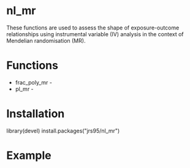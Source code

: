 # nl_mr
These functions are used to assess the shape of exposure-outcome relationships using instrumental variable (IV) analysis in the context of Mendelian randomisation (MR). 

# Functions
* frac_poly_mr -
* pl_mr -

# Installation
library(devel)
install.packages("jrs95/nl_mr")

# Example
